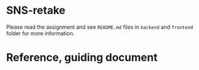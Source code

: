 # SNS-retake
Please read the assignment and see `README.md` files in `backend` and `frontend` folder for more information.

# Reference, guiding document